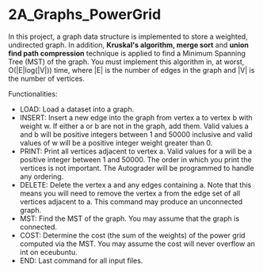 # 2A_Graphs_PowerGrid
In this project, a graph data structure is implemented to store a weighted, undirected graph. In addition, **Kruskal's algorithm, merge sort** and **union find path compression** technique is applied to find a Minimum Spanning Tree (MST) of the graph. You must implement this algorithm in, at worst, O(|E|log(|V|)) time, where |E| is the number of edges in the graph and |V| is the number of vertices.<br/>

Functionalities:<br/>
  * LOAD: Load a dataset into a graph.<br/>
  * INSERT: Insert a new edge into the graph from vertex a to vertex b with weight w. If either a or b are not in the graph, add them. Valid values a and b will be positive integers between 1 and 50000 inclusive and valid values of w will be a positive integer weight greater than 0. <br/>
  * PRINT: Print all vertices adjacent to vertex a. Valid values for a will be a positive integer between 1 and 50000. The order in which you print the vertices is not important. The Autograder will be programmed to handle any ordering. <br/>
  * DELETE: Delete the vertex a and any edges containing a. Note that this means you will need to remove the vertex a from the edge set of all vertices adjacent to a. This command may produce an unconnected graph.<br/>
  * MST: Find the MST of the graph. You may assume that the graph is connected. <br/>
  * COST: Determine the cost (the sum of the weights) of the power grid computed via the MST. You may assume the cost will never overflow an int on eceubuntu. <br/>
  * END: Last command for all input files.
  
  
